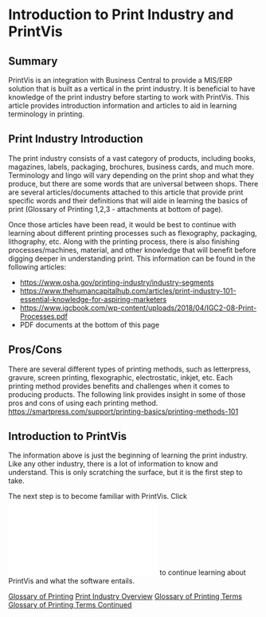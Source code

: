 # Introduction to Print Industry and PrintVis

## Summary

PrintVis is an integration with Business Central to provide a MIS/ERP solution that is built as a vertical in the print industry. It is beneficial to have knowledge of the print industry before starting to work with PrintVis. This article provides introduction information and articles to aid in learning terminology in printing.

## Print Industry Introduction

The print industry consists of a vast category of products, including books, magazines, labels, packaging, brochures, business cards, and much more. Terminology and lingo will vary depending on the print shop and what they produce, but there are some words that are universal between shops. There are several articles/documents attached to this article that provide print specific words and their definitions that will aide in learning the basics of print (Glossary of Printing 1,2,3 - attachments at bottom of page). 


Once those articles have been read, it would be best to continue with learning about different printing processes such as flexography, packaging, lithography, etc. Along with the printing process, there is also finishing processes/machines, material, and other knowledge that will benefit before digging deeper in understanding print. This information can be found in the following articles:

* <a href="https://www.osha.gov/printing-industry/industry-segments" target="_blank">https://www.osha.gov/printing-industry/industry-segments</a>
* <a href="https://www.thehumancapitalhub.com/articles/print-industry-101-essential-knowledge-for-aspiring-marketers" target="_blank">https://www.thehumancapitalhub.com/articles/print-industry-101-essential-knowledge-for-aspiring-marketers</a>
* <a href="https://www.igcbook.com/wp-content/uploads/2018/04/IGC2-08-Print-Processes.pdf" target="_blank">https://www.igcbook.com/wp-content/uploads/2018/04/IGC2-08-Print-Processes.pdf</a>
* PDF documents at the bottom of this page

## Pros/Cons

There are several different types of printing methods, such as letterpress, gravure, screen printing, flexographic, electrostatic, inkjet, etc. Each printing method provides benefits and challenges when it comes to producing products. The following link provides insight in some of those pros and cons of using each printing method. <a href="https://smartpress.com/support/printing-basics/printing-methods-101" target="_blank">https://smartpress.com/support/printing-basics/printing-methods-101</a>

## Introduction to PrintVis

The information above is just the beginning of learning the print industry. Like any other industry, there is a lot of information to know and understand. This is only scratching the surface, but it is the first step to take.


The next step is to become familiar with PrintVis. Click ![PrintVis Overview](./printvisoverview.md) to continue learning about PrintVis and what the software entails.

<a href="./assets/a-glossary-of-printing.pdf" target="_blank">Glossary of Printing</a>
<a href="./assets/Printing Industry Overview.pdf" target="_blank">Print Industry Overview</a>
<a href="./assets/Glossary of Printing Terms 2.pdf" target="_blank">Glossary of Printing Terms</a>
<a href="./assets/Glossary of Printing Terms 3.pdf" target="_blank">Glossary of Printing Terms Continued</a>


